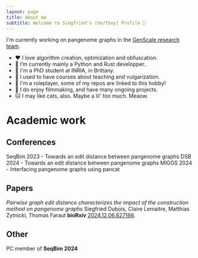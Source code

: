 ```yaml
---
layout: page
title: About me
subtitle: Welcome to Siegfried's (he/they) Profile 👋
---
```


<p>I'm currently working on pangenome graphs in the <a href="https://team.inria.fr/genscale/">GenScale research team</a>.</p>
<ul>
  <li>❤️ I love algorithm creation, optimization and obfuscation.</li>
  <li>🌱 I’m currently mainly a Python and Rust developper.</li>
  <li>💼 I'm a PhD student at INRIA, in Brittany.</li>
  <li>📖 I used to have courses about teaching and vulgarization.</li>
  <li>🐲 I'm a roleplayer, some of my repos are linked to this hobby!</li>
  <li>🎥 I do enjoy filmmaking, and have many ongoing projects.</li>
  <li>🐱 I may like cats, also. Maybe a lil' too much. Meaow.</li>
</ul>

# Academic work

## Conferences

SeqBim 2023 - Towards an edit distance between pangenome graphs
DSB 2024 - Towards an edit distance between pangenome graphs
MIGGS 2024 - Interfacing pangenome graphs using pancat

## Papers

*Pairwise graph edit distance characterizes the impact of the construction method on pangenome graphs*
Siegfried Dubois, Claire Lemaitre, Matthias Zytnicki, Thomas Faraut
**bioRxiv** <a href="https://doi.org/10.1101/2024.12.06.627166">2024.12.06.627166</a>.

## Other

PC member of **SeqBim 2024**
